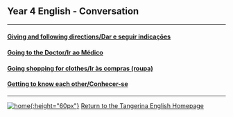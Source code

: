 ## Year 4 English - Conversation

***

#### [Giving and following directions/Dar e seguir indicações](https://tangerina-pt.github.io/English/GTDR_CD)

#### [Going to the Doctor/Ir ao Médico](https://tangerina-pt.github.io/English/GTDR_CD)

#### [Going shopping for clothes/Ir às compras (roupa)](https://tangerina-pt.github.io/English/GSH_D)

#### [Getting to know each other/Conhecer-se](https://tangerina-pt.github.io/English/GTKEO_CD)

***

[![home](https://1blockatatime.github.io/English/images/home.png){:height="60px"}](https://tangerina-pt.github.io/English) [Return to the Tangerina English Homepage](https://tangerina-pt.github.io/English)
